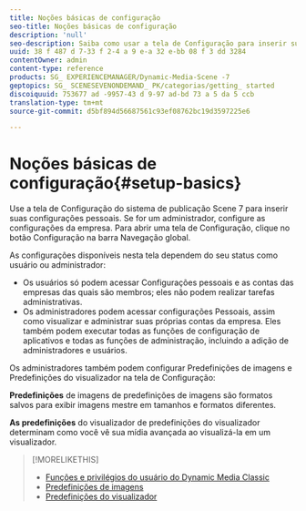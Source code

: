 ```yaml
---
title: Noções básicas de configuração
seo-title: Noções básicas de configuração
description: 'null'
seo-description: Saiba como usar a tela de Configuração para inserir suas configurações pessoais. Se for um administrador, configure as configurações da empresa.
uuid: 38 f 487 d 7-33 f 2-4 a 9 e-a 32 e-bb 08 f 3 dd 3284
contentOwner: admin
content-type: reference
products: SG_ EXPERIENCEMANAGER/Dynamic-Media-Scene -7
geptopics: SG_ SCENESEVENONDEMAND_ PK/categorias/getting_ started
discoiquuid: 753677 ad -9957-43 d 9-97 ad-bd 73 a 5 da 5 ccb
translation-type: tm+mt
source-git-commit: d5bf894d56687561c93ef08762bc19d3597225e6

---
```



# Noções básicas de configuração{#setup-basics}

Use a tela de Configuração do sistema de publicação Scene 7 para inserir suas configurações pessoais. Se for um administrador, configure as configurações da empresa. Para abrir uma tela de Configuração, clique no botão Configuração na barra Navegação global.

As configurações disponíveis nesta tela dependem do seu status como usuário ou administrador:

* Os usuários só podem acessar Configurações pessoais e as contas das empresas das quais são membros; eles não podem realizar tarefas administrativas.
* Os administradores podem acessar configurações Pessoais, assim como visualizar e administrar suas próprias contas da empresa. Eles também podem executar todas as funções de configuração de aplicativos e todas as funções de administração, incluindo a adição de administradores e usuários.

Os administradores também podem configurar Predefinições de imagens e Predefinições do visualizador na tela de Configuração:

**Predefinições** de imagens de predefinições de imagens são formatos salvos para exibir imagens mestre em tamanhos e formatos diferentes.

**As predefinições** do visualizador de predefinições do visualizador determinam como você vê sua mídia avançada ao visualizá-la em um visualizador.

>[!MORELIKETHIS]
>
>* [Funções e privilégios do usuário do Dynamic Media Classic](administration-setup.md#user_administration)
>* [Predefinições de imagens](application-setup.md#image_presets)
>* [Predefinições do visualizador](application-setup.md#viewer_presets)

